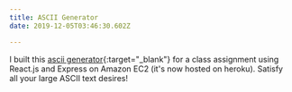 ```yaml
---
title: ASCII Generator
date: 2019-12-05T03:46:30.602Z

---
```

I built this [ascii generator](https://ascii-maker.herokuapp.com){:target="_blank"} for a class assignment using React.js and Express on Amazon EC2 (it's now hosted on heroku). Satisfy all your large ASCII text desires!
